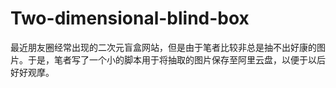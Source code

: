 # Two-dimensional-blind-box
最近朋友圈经常出现的二次元盲盒网站，但是由于笔者比较非总是抽不出好康的图片。于是，笔者写了一个小的脚本用于将抽取的图片保存至阿里云盘，以便于以后好好观摩。
